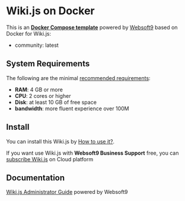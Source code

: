# Wiki.js on Docker  

This is an **[Docker Compose template](https://github.com/Websoft9/docker-library)** powered by [Websoft9](https://www.websoft9.com) based on Docker for Wiki.js:


 - community:  latest


## System Requirements

The following are the minimal [recommended requirements](https://js.wiki):

* **RAM**: 4 GB or more
* **CPU**: 2 cores or higher
* **Disk**: at least 10 GB of free space
* **bandwidth**: more fluent experience over 100M  

## Install

You can install this Wiki.js by [How to use it?](https://github.com/Websoft9/docker-library#how-to-use-it).   

If you want use Wiki.js with **Websoft9 Business Support** free, you can [subscribe Wiki.js](https://www.websoft9.com/apps) on Cloud platform

## Documentation

[Wiki.js Administrator Guide](https://support.websoft9.com/docs/wikijs) powered by Websoft9